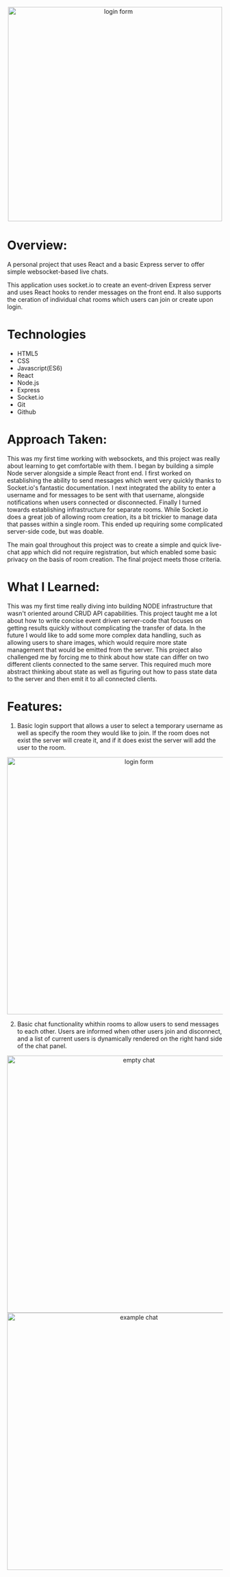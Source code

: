 <p align="center">
<img src='https://i.imgur.com/gBd2ZQN.png' alt='login form' width='500'>
  </p>

<h1> Overview: </h1>

A personal project that uses React and a basic Express server to offer simple websocket-based live chats.

This application uses socket.io to create an event-driven Express server and uses React hooks to render messages on the front end. It also supports the ceration of individual chat rooms which users can join or create upon login.

<h1>Technologies</h1>

<ul>
  <li> HTML5
  <li> CSS
  <li> Javascript(ES6)
  <li> React
  <li> Node.js
  <li> Express
  <li> Socket.io
  <li> Git
  <li> Github 
</ul>

<h1> Approach Taken: </h1>

This was my first time working with websockets, and this project was really about learning to get comfortable with them. I began by building a simple Node server alongside a simple React front end. I first worked on establishing the ability to send messages which went very quickly thanks to Socket.io's fantastic documentation. I next integrated the ability to enter a username and for messages to be sent with that username, alongside notifications when users connected or disconnected. Finally I turned towards establishing infrastructure for separate rooms. While Socket.io does a great job of allowing room creation, its a bit trickier to manage data that passes within a single room. This ended up requiring some complicated server-side code, but was doable.

The main goal throughout this project was to create a simple and quick live-chat app which did not require registration, but which enabled some basic privacy on the basis of room creation. The final project meets those criteria. 

<h1> What I Learned: </h1>

This was my first time really diving into building NODE infrastructure that wasn't oriented around CRUD API capabilities. This project taught me a lot about how to write concise event driven server-code that focuses on getting results quickly without complicating the transfer of data. In the future I would like to add some more complex data handling, such as allowing users to share images, which would require more state management that would be emitted from the server. This project also challenged me by forcing me to think about how state can differ on two different clients connected to the same server. This required much more abstract thinking about state as well as figuring out how to pass state data to the server and then emit it to all connected clients. 


<h1>Features:</h1>

1. Basic login support that allows a user to select a temporary username as well as specify the room they would like to join. If the room does not exist the server will create it, and if it does exist the server will add the user to the room. 
<p align="center">
<img src='https://i.imgur.com/1I3uWCo.png' alt='login form' width='600'>
  </p>

2. Basic chat functionality whithin rooms to allow users to send messages to each other. Users are informed when other users join and disconnect, and a list of current users is dynamically rendered on the right hand side of the chat panel.

<p align="center">
<img src='https://i.imgur.com/291VUBN.png' alt='empty chat' width='600'>
<img src='https://i.imgur.com/paE3WFf.png' alt='example chat' width='600'>
                                                             </p>
                                                           
